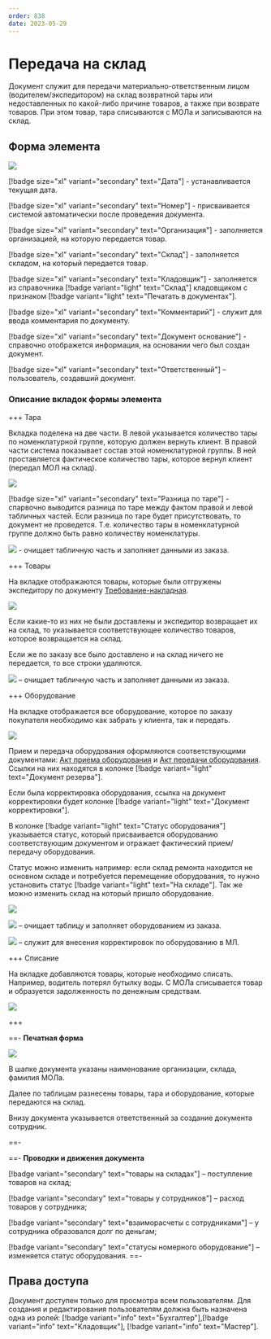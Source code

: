 ```yaml
---
order: 838
date: 2023-05-29
---
```

# Передача на склад

Документ служит для передачи материально-ответственным лицом (водителем/экспедитором) на склад возвратной тары или недоставленных по какой-либо причине товаров, а также при возврате товаров. При этом товар, тара списываются с МОЛа и записываются на склад.

## Форма элемента

![](/images/Передача_на_склад.jpg)

[!badge size="xl" variant="secondary" text="Дата"] - устанавливается текущая дата.

[!badge size="xl" variant="secondary" text="Номер"] -  присваивается системой автоматически после проведения документа.

[!badge size="xl" variant="secondary" text="Организация"] - заполняется организацией, на которую передается товар.

[!badge size="xl" variant="secondary" text="Склад"] - заполняется складом, на который передается товар.

[!badge size="xl" variant="secondary" text="Кладовщик"] - заполняется из справочника [!badge variant="light" text="Склад"] кладовщиком с признаком [!badge variant="light" text="Печатать в документах"].

[!badge size="xl" variant="secondary" text="Комментарий"] - служит для ввода комментария по документу.

[!badge size="xl" variant="secondary" text="Документ основание"] - справочно отображется информация, на основании чего был создан документ.

[!badge size="xl" variant="secondary" text="Ответственный"] – пользователь, создавший документ.

### Описание вкладок формы элемента

+++ Тара

Вкладка поделена на две части. В левой указывается количество тары по номенклатурной группе, которую должен вернуть клиент. В правой части система показывает состав этой номенклатурной группы. В ней проставляется фактическое количество тары, которое вернул клиент (передал МОЛ на склад).

![](/images/Вкладка_тара_передача_на_склад.jpg)

[!badge size="xl" variant="secondary" text="Разница по таре"] - спарвочно выводится разница по таре между фактом правой и левой табличных частей. Если разница по таре будет присутствовать, то документ не проведется. Т.е. количество тары в номенклатурной группе должно быть равно количеству номенклатуры.

![](/images/Заполнить_тару.jpg) - очищает табличную часть и заполняет данными из заказа.

+++ Товары

На вкладке отображаются товары, которые были отгружены экспедитору по документу [Требование-накладная](/2-описание-справочников-и-документов/2-документы/5-складские-документы/7-требование-накладная/).

![](/images/Вкладка_товары_передача_на_склад.jpg)

Если какие-то из них не были доставлены и экспедитор возвращает их на склад, то указывается соответствующее количество товаров, которое возвращается на склад. 

Если же по заказу все было доставлено и на склад ничего не передается, то все строки удаляются.

![](/images/Заполнить_товары.jpg) – очищает табличную часть и заполняет данными из заказа.

+++ Оборудование

На вкладке отображается все оборудование, которое по заказу покупателя необходимо как забрать у клиента, так и передать.

![](/кладовщик/пер.jpg)

Прием и передача оборудования оформляются соответствующими документами: [Акт приема оборудования](/2-описание-справочников-и-документов/2-документы/6-документы-номерного-оборудования/2-акт-приема-оборудования-(от-контрагента)/) и [Акт передачи оборудования](/2-описание-справочников-и-документов/2-документы/6-документы-номерного-оборудования/1-акт-передачи-оборудования/). Ссылки на них находятся в колонке [!badge variant="light" text="Документ резерва"]. 

Если была корректировка оборудования, ссылка на документ корректировки будет колонке [!badge variant="light" text="Документ корректировки"].

В колонке [!badge variant="light" text="Статус оборудования"] указывается статус, который присваивается оборудованию соответствующим документом и отражает фактический прием/передачу оборудования.

Статус можно изменить например: если склад ремонта находится не основном складе и потребуется перемещение оборудования, то нужно установить статус [!badge variant="light" text="На складе"]. Так же можно изменить склад на который пришло оборудование.

![](/кладовщик/пр.gif)

![](/images/Заполнить_оборудование.jpg) – очищает таблицу и заполняет оборудованием из заказа.

![](/images/Заменить.jpg)  – служит для внесения корректировок по оборудованию в МЛ.

+++ Списание

На вкладке добавляются товары, которые необходимо списать. Например, водитель потерял бутылку воды. С МОЛа списывается товар и образуется задолженность по денежным средствам.

![](/images/Вкладка_списание.jpg)

+++

==- **Печатная форма**

![](/images/Печатная_форма_передача_на_склад.jpg)


В шапке документа указаны наименование организации, склада, фамилия МОЛа.

Далее по таблицам разнесены товары, тара и оборудование, которые передаются на склад.

Внизу документа указывается ответственный за создание документа сотрудник.

==-

==- **Проводки и движения документа**

[!badge variant="secondary" text="товары на складах"] – поступление товаров на склад;

[!badge variant="secondary" text="товары у сотрудников"] – расход товаров у сотрудника;

[!badge variant="secondary" text="взаиморасчеты с сотрудниками"] – у сотрудника образовался долг по деньгам;

[!badge variant="secondary" text="статусы номерного оборудование"] – изменяется статус оборудования.
==-

## Права доступа

Документ доступен только для просмотра всем пользователям. Для создания и редактирования пользователям должна быть назначена одна из ролей: [!badge variant="info" text="Бухгалтер"],[!badge variant="info" text="Кладовщик"], [!badge variant="info" text="Мастер"].
